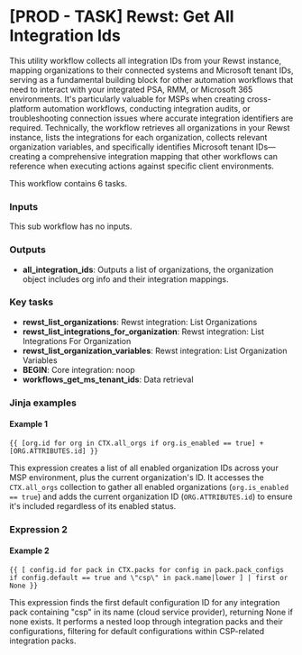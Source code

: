 # \[PROD - TASK] Rewst: Get All Integration Ids

This utility workflow collects all integration IDs from your Rewst instance, mapping organizations to their connected systems and Microsoft tenant IDs, serving as a fundamental building block for other automation workflows that need to interact with your integrated PSA, RMM, or Microsoft 365 environments. It's particularly valuable for MSPs when creating cross-platform automation workflows, conducting integration audits, or troubleshooting connection issues where accurate integration identifiers are required. Technically, the workflow retrieves all organizations in your Rewst instance, lists the integrations for each organization, collects relevant organization variables, and specifically identifies Microsoft tenant IDs—creating a comprehensive integration mapping that other workflows can reference when executing actions against specific client environments.

This workflow contains 6 tasks.

### Inputs

This sub workflow has no inputs.

### Outputs

* **all\_integration\_ids**: Outputs a list of organizations, the organization object includes org info and their integration mappings.

### Key tasks

* **rewst\_list\_organizations**: Rewst integration: List Organizations
* **rewst\_list\_integrations\_for\_organization**: Rewst integration: List Integrations For Organization
* **rewst\_list\_organization\_variables**: Rewst integration: List Organization Variables
* **BEGIN**: Core integration: noop
* **workflows\_get\_ms\_tenant\_ids**: Data retrieval

### Jinja examples

#### Example 1

```jinja
{{ [org.id for org in CTX.all_orgs if org.is_enabled == true] + [ORG.ATTRIBUTES.id] }}
```

This expression creates a list of all enabled organization IDs across your MSP environment, plus the current organization's ID. It accesses the `CTX.all_orgs` collection to gather all enabled organizations (`org.is_enabled == true`) and adds the current organization ID (`ORG.ATTRIBUTES.id`) to ensure it's included regardless of its enabled status.

### Expression 2

#### Example 2

```jinja
{{ [ config.id for pack in CTX.packs for config in pack.pack_configs if config.default == true and \"csp\" in pack.name|lower ] | first or None }}
```

This expression finds the first default configuration ID for any integration pack containing "csp" in its name (cloud service provider), returning None if none exists. It performs a nested loop through integration packs and their configurations, filtering for default configurations within CSP-related integration packs.
